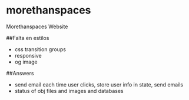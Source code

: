 # morethanspaces
Morethanspaces Website

##Falta en estilos
- css transition groups
- responsive
- og image

##Answers
- send email each time user clicks, store user info in state, send emails
- status of obj files and images and databases

